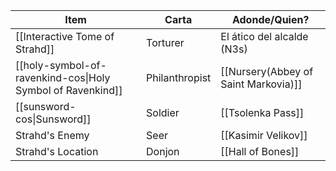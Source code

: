 | Item                                                       | Carta          | Adonde/Quien?                        |
| ---------------------------------------------------------- | -------------- | ------------------------------------ |
| [[Interactive Tome of Strahd]]                             | Torturer       | El ático del alcalde (N3s)           |
| [[holy-symbol-of-ravenkind-cos\|Holy Symbol of Ravenkind]] | Philanthropist | [[Nursery(Abbey of Saint Markovia)]] |
| [[sunsword-cos\|Sunsword]]                                 | Soldier        | [[Tsolenka Pass]]                    |
| Strahd's Enemy                                             | Seer           | [[Kasimir Velikov]]                  |
| Strahd's Location                                          | Donjon         | [[Hall of Bones]]                    |
